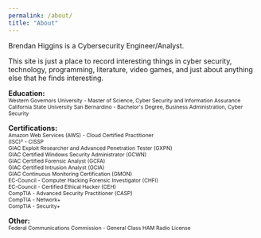 ```yaml
---
permalink: /about/
title: "About"
---
```


Brendan Higgins is a Cybersecurity Engineer/Analyst.<br>

This site is just a place to record interesting things in cyber security, technology, programming, literature, video games, and just about anything else that he finds interesting.

**Education:**<br>
<span style="font-size:0.75em;">
Western Governors University - Master of Science, Cyber Security and Information Assurance<br>
California State University San Bernardino - Bachelor's Degree, Business Administration, Cyber Security<br>
</span>

**Certifications:**<br>
<span style="font-size:0.75em;">
Amazon Web Services (AWS) - Cloud Certified Practitioner<br>
(ISC)² - CISSP<br>
GIAC Exploit Researcher and Advanced Penetration Tester (GXPN)<br>
GIAC Certified Windows Security Administrator (GCWN)<br>
GIAC Certified Forensic Analyst (GCFA)<br>
GIAC Certified Intrusion Analyst (GCIA)<br>
GIAC Continuous Monitoring Certification (GMON)<br>
EC-Council - Computer Hacking Forensic Investigator (CHFI)<br>
EC-Council - Certified Ethical Hacker (CEH)<br>
CompTIA - Advanced Security Practitioner (CASP)<br>
CompTIA - Network+<br>
CompTIA - Security+<br>
</span>

**Other:**<br>
<span style="font-size:0.75em;">
Federal Communications Commission - General Class HAM Radio License
</span>
